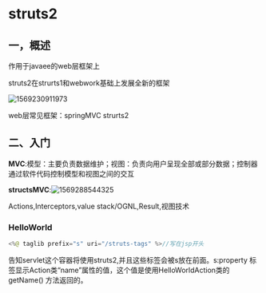 # struts2

## 一，概述

作用于javaee的web层框架上

struts2在strurts1和webwork基础上发展全新的框架

![1569230911973](C:\Users\wxj123\AppData\Roaming\Typora\typora-user-images\1569230911973.png)

web层常见框架：springMVC strurts2

## 二、入门

**MVC**:模型：主要负责数据维护；视图：负责向用户呈现全部或部分数据；控制器通过软件代码控制模型和视图之间的交互

**structsMVC**:![1569288544325](C:\Users\wxj123\AppData\Roaming\Typora\typora-user-images\1569288544325.png)

Actions,Interceptors,value stack/OGNL,Result,视图技术

### HelloWorld

```java
<%@ taglib prefix="s" uri="/struts-tags" %>//写在jsp开头
```

​	告知servlet这个容器将使用struts2,并且这些标签会被s放在前面。s:property 标签显示Action类“name”属性的值，这个值是使用HelloWorldAction类的 getName() 方法返回的。